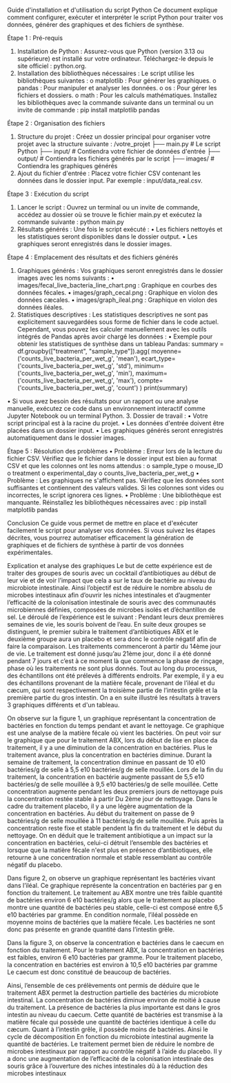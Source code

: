 Guide d'installation et d'utilisation du script Python
Ce document explique comment configurer, exécuter et interpréter le script Python pour traiter vos données, générer des graphiques et des fichiers de synthèse.

Étape 1 : Pré-requis
1.	Installation de Python :
Assurez-vous que Python (version 3.13 ou supérieure) est installé sur votre ordinateur.
Téléchargez-le depuis le site officiel : python.org.
2.	Installation des bibliothèques nécessaires :
Le script utilise les bibliothèques suivantes :
o	matplotlib : Pour générer les graphiques.
o	pandas : Pour manipuler et analyser les données.
o	os : Pour gérer les fichiers et dossiers.
o	math : Pour les calculs mathématiques.
Installez les bibliothèques avec la commande suivante dans un terminal ou un invite de commande :
pip install matplotlib pandas

Étape 2 : Organisation des fichiers
1.	Structure du projet :
Créez un dossier principal pour organiser votre projet avec la structure suivante :
/votre_projet
├── main.py             # Le script Python
├── input/              # Contiendra votre fichier de données d'entrée
├── output/             # Contiendra les fichiers générés par le script
├── images/             # Contiendra les graphiques générés
2.	Ajout du fichier d'entrée :
Placez votre fichier CSV contenant les données dans le dossier input.
Par exemple : input/data_real.csv.

Étape 3 : Exécution du script
1.	Lancer le script :
Ouvrez un terminal ou un invite de commande, accédez au dossier où se trouve le fichier main.py et exécutez la commande suivante :
python main.py
2.	Résultats générés :
Une fois le script exécuté :
•	Les fichiers nettoyés et les statistiques seront disponibles dans le dossier output.
•	Les graphiques seront enregistrés dans le dossier images.

Étape 4 : Emplacement des résultats et des fichiers générés
1. Graphiques générés :
Vos graphiques seront enregistrés dans le dossier images avec les noms suivants :
•	images/fecal_live_bacteria_line_chart.png : Graphique en courbes des données fécales.
•	images/graph_cecal.png : Graphique en violon des données cæcales.
•	images/graph_ileal.png : Graphique en violon des données iléales.
2. Statistiques descriptives :
Les statistiques descriptives ne sont pas explicitement sauvegardées sous forme de fichier dans le code actuel. Cependant, vous pouvez les calculer manuellement avec les outils intégrés de Pandas après avoir chargé les données :
•	Exemple pour obtenir les statistiques de synthèse dans un tableau Pandas:
summary = df.groupby(["treatment", "sample_type"]).agg(
    moyenne=('counts_live_bacteria_per_wet_g', 'mean'),
    ecart_type=('counts_live_bacteria_per_wet_g', 'std'),
    minimum=('counts_live_bacteria_per_wet_g', 'min'),
    maximum=('counts_live_bacteria_per_wet_g', 'max'),
    compte=('counts_live_bacteria_per_wet_g', 'count')
)
print(summary)

•	Si vous avez besoin des résultats pour un rapport ou une analyse manuelle, exécutez ce code dans un environnement interactif comme Jupyter Notebook ou un terminal Python.
3. Dossier de travail :
•	Votre script principal est à la racine du projet.
•	Les données d'entrée doivent être placées dans un dossier input.
•	Les graphiques générés seront enregistrés automatiquement dans le dossier images.

Étape 5 : Résolution des problèmes
•	Problème : Erreur lors de la lecture du fichier CSV.
Vérifiez que le fichier dans le dossier input est bien au format CSV et que les colonnes ont les noms attendus :
o	sample_type
o	mouse_ID
o	treatment
o	experimental_day
o	counts_live_bacteria_per_wet_g
•	Problème : Les graphiques ne s'affichent pas.
Vérifiez que les données sont suffisantes et contiennent des valeurs valides. Si les colonnes sont vides ou incorrectes, le script ignorera ces lignes.
•	Problème : Une bibliothèque est manquante.
Réinstallez les bibliothèques nécessaires avec :
pip install matplotlib pandas

Conclusion
Ce guide vous permet de mettre en place et d'exécuter facilement le script pour analyser vos données. Si vous suivez les étapes décrites, vous pourrez automatiser efficacement la génération de graphiques et de fichiers de synthèse à partir de vos données expérimentales.

Explication et analyse des graphiques 
	Le but de cette expérience est de traiter des groupes de souris avec un cocktail d’antibiotiques au début de leur vie et de voir l’impact que cela a sur le taux de bactérie au niveau du microbiote intestinale. Ainsi l’objectif est de réduire le nombre absolu de microbes intestinaux afin d’ouvrir les niches intestinales et d’augmenter l’efficacité de la colonisation intestinale de souris avec des communautés microbiennes définies, composées de microbes isolés et d’échantillon de sel.
Le déroulé de l’expérience est le suivant : Pendant leurs deux premières semaines de vie, les souris boivent de l’eau. En suite deux groupes se distinguent, le premier subira le traitement d’antibiotiques ABX et le deuxième groupe aura un placebo et sera donc le contrôle négatif afin de faire la comparaison. Les traitements commenceront à partir du 14ème jour de vie. Le traitement est donné jusqu’au 21ème jour, donc il a été donné pendant 7 jours et c’est à ce moment là que commence la phase de rinçage, phase où les traitements ne sont plus donnés. Tout au long du processus, des échantillons ont été prélevés à différents endroits. Par exemple, il y a eu des échantillons provenant de la matière fécale, provenant de l’iléal et du cæcum, qui sont respectivement la troisième partie de l’intestin grêle et la première partie du gros intestin. On a en suite illustré les résultats à travers 3 graphiques différents et d'un tableau.

On observe sur la figure 1, un graphique représentant la concentration de bactéries en fonction du temps pendant et avant le nettoyage. Ce graphique est une analyse de la matière fécale où vient les bactéries. On peut voir sur le graphique que pour le traitement ABX, lors du début de lise en place da traitement, il y a une diminution de la concentration en bactéries. Plus le traitement avance, plus la concentration en bactéries diminue. Durant la semaine de traitement, la concentration diminue en passant de 10 e10 bactéries/g de selle à 5,5 e10 bactéries/g de selle mouillée. Lors de la fin du traitement, la concentration en bactérie augmente passant de 5,5 e10 bactéries/g de selle mouillée à 9,5 e10 bactéries/g de selle mouillée. Cette concentration augmente pendant les deux premiers jours de nettoyage puis la concentration restée stable à partir Du 2ème jour de nettoyage.
Dans le cadre du traitement placebo, il y a une légère augmentation de la concentration en bactéries. Au début du traitement on passe de 9 bactéries/g de selle mouillée à 11 bactéries/g de selle mouillée. Puis après la concentration reste fixe et stable pendent la fin du traitement et le début du nettoyage.
On en déduit que le traitement antibiotique a un impact sur la concentration en bactéries, celui-ci détruit l’ensemble des bactéries et lorsque que la matière fécale n'est plus en présence d’antibiotiques, elle retourne à une concentration normale et stable ressemblant au contrôle négatif du placebo.

Dans figure 2, on observe un graphique représentant les bactéries vivant dans l’iléal. Ce graphique représente la concentration en bactéries par g en fonction du traitement. Le traitement au ABX montre une très faible quantité de bactéries environ 6 e10 bactéries/g alors que le traitement au placebo montre une quantité de bactéries peu stable, celle-ci est composé entre 6,5 e10 bactéries par gramme. En condition normale, l’iléal possède en moyenne moins de bactéries que la matière fécale. Les bactéries ne sont donc pas présente en grande quantité dans l’intestin grêle.

Dans la figure 3, on observe la concentration e bactéries dans le caecum en fonction du traitement. Pour le traitement ABX, la concentration en bactéries est faibles, environ 6 e10 bactéries par gramme.
Pour le traitement placebo, la concentration en bactéries est environ à 10,5 e10 bactéries par gramme 
Le caecum est donc constitué de beaucoup de bactéries.

Ainsi, l’ensemble de ces prélèvements ont permis de déduire que le traitement ABX permet la destruction partielle des bactéries du microbiote intestinal. La concentration de bactéries diminue environ de moitié à cause du traitement. La présence de bactéries la plus importante est dans le gros intestin au niveau du caecum.
Cette quantité de bactéries est transmise à la matière fécale qui possède une quantité de bactéries identique à celle du cæcum. Quant à l’intestin grêle, il possède moins de bactéries. Ainsi le cycle de décomposition En fonction du microbiote intestinal augmente la quantité de bactéries. Le traitement permet bien de réduire le nombre de microbes intestinaux par rapport au contrôle négatif à l’aide du placebo.
Il y a donc une augmentation de l’efficacité de la colonisation intestinale des souris grâce à l’ouverture des niches intestinales dû à la réduction des microbes intestinaux 
